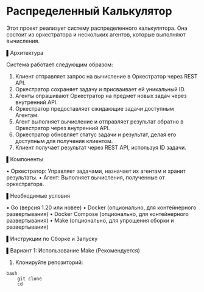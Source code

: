 # Распределенный Калькулятор

Этот проект реализует систему распределенного калькулятора. Она состоит из оркестратора и нескольких агентов, которые выполняют вычисления.

▌Архитектура

Система работает следующим образом:

1. Клиент отправляет запрос на вычисление в Оркестратор через REST API.
2. Оркестратор сохраняет задачу и присваивает ей уникальный ID.
3. Агенты опрашивают Оркестратор на предмет новых задач через внутренний API.
4. Оркестратор предоставляет ожидающие задачи доступным Агентам.
5. Агент выполняет вычисление и отправляет результат обратно в Оркестратор через внутренний API.
6. Оркестратор обновляет статус задачи и результат, делая его доступным для получения клиентом.
7. Клиент получает результат через REST API, используя ID задачи.

▌Компоненты

•  Оркестратор: Управляет задачами, назначает их агентам и хранит результаты.
•  Агент: Выполняет вычисления, полученные от оркестратора.

▌Необходимые условия

•  Go (версия 1.20 или новее)
•  Docker (опционально, для контейнерного развертывания)
•  Docker Compose (опционально, для контейнерного развертывания)
•  Make (опционально, для упрощения сборки и развертывания)

▌Инструкции по Сборке и Запуску

▌Вариант 1: Использование Make (Рекомендуется)

1. Клонируйте репозиторий:

  
```
bash
    git clone 
    cd 
```